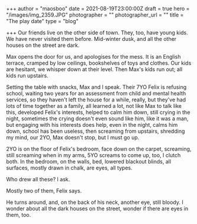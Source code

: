 +++
author = "maosboo"
date = 2021-08-19T23:00:00Z
draft = true
hero = "/images/img_2359.JPG"
photographer = ""
photographer_url = ""
title = "The play date"
type = "blog"

+++
Our friends live on the other side of town. They, too, have young kids. We have never visited them before. Mid-winter dusk, and all the other houses on the street are dark.

Max opens the door for us, and apologises for the mess. It is an English terrace, cramped by low ceilings, bookshelves of toys and clothes. Our kids are hesitant, we whisper down at their level. Then Max's kids run out; all kids run upstairs.

Setting the table with snacks, Max and I speak. Their 7YO Felix is refusing school, waiting two years for an assessment from child and mental health services, so they haven't left the house for a while, really, but they've had lots of time together as a family, all learned a lot, not like Max to talk like this, developed Felix's interests, helped to calm him down, still crying in the night, sometimes the crying doesn't even sound like him, like it was a man, but engaging with his interests does help, even in the night, calms him down, school has been useless, then screaming from upstairs, shredding my mind, our 2YO, Max doesn't stop, but I must go up.

2YO is on the floor of Felix's bedroom, face down on the carpet, screaming, still screaming when in my arms, 5YO screams to come up, too, I clutch both. In the bedroom, on the walls, bed, lowered blackout blinds, all surfaces, mostly drawn in chalk, are eyes, all types.

Who drew all these? I ask.

Mostly two of them, Felix says.

He turns around, and, on the back of his neck, another eye, still bloody. I wonder about all the dark houses on the street, wonder if there are eyes in them, too.